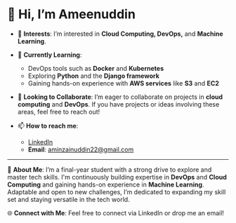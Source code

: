 # 👋 Hi, I’m Ameenuddin

- 👀 **Interests**: I’m interested in **Cloud Computing, DevOps,** and **Machine Learning**.
- 🌱 **Currently Learning**: 
  - DevOps tools such as **Docker** and **Kubernetes**
  - Exploring **Python** and the **Django framework**
  - Gaining hands-on experience with **AWS services** like **S3** and **EC2**

- 💼 **Looking to Collaborate**: I’m eager to collaborate on projects in **cloud computing** and **DevOps**. If you have projects or ideas involving these areas, feel free to reach out!

- 📫 **How to reach me**:
  - [LinkedIn](https://www.linkedin.com/in/ameen-uddin-zain-u-din-489791148/)
  - **Email**: aminzainuddin22@gmail.com

---

🌟 **About Me**:
 I’m a final-year student with a strong drive to explore and master tech skills. I'm continuously building expertise in **DevOps** and **Cloud Computing** and gaining hands-on experience in **Machine Learning**. Adaptable and open to new challenges, I’m dedicated to expanding my skill set and staying versatile in the tech world.



🌐 **Connect with Me**:
Feel free to connect via LinkedIn or drop me an email!


<!---
Ameenuddin77/Ameenuddin77 is a ✨ special ✨ repository because its `README.md` (this file) appears on your GitHub profile.
You can click the Preview link to take a look at your changes.
--->
